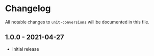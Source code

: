 # Changelog

All notable changes to `unit-conversions` will be documented in this file.

## 1.0.0 - 2021-04-27

- initial release
